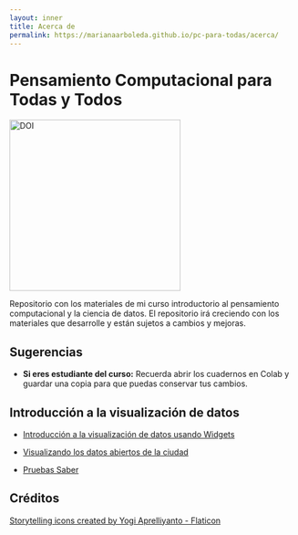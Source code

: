 ```yaml
---
layout: inner
title: Acerca de
permalink: https://marianaarboleda.github.io/pc-para-todas/acerca/
---
```


<style>
.custom-image {
  width: 300px;
  height: auto;
}
</style>



# Pensamiento Computacional para Todas y Todos

[<img src="https://zenodo.org/badge/690769166.svg" alt="DOI" class="custom-image">](https://zenodo.org/badge/latestdoi/690769166)

Repositorio con los materiales de mi curso introductorio al pensamiento computacional y la ciencia de datos.
El repositorio irá creciendo con los materiales que desarrolle y están sujetos a cambios y mejoras.


## Sugerencias
- **Si eres estudiante del curso:** Recuerda abrir los cuadernos en Colab y guardar una copia para que puedas conservar tus cambios.


## Introducción a la visualización de datos

- [Introducción a la visualización de datos usando Widgets](Cuadernos/visualizacion_widgets.ipynb)
  
- [Visualizando los datos abiertos de la ciudad](Cuadernos/Visualizacion_Usa.ipynb)

- [Pruebas Saber](Cuadernos/unir_saber.ipynb)


## Créditos

<a href="https://www.flaticon.com/free-icons/storytelling" title="storytelling icons">Storytelling icons created by Yogi Aprelliyanto - Flaticon</a>